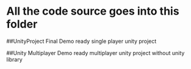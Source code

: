 # All the code source goes into this folder

##UnityProject
Final Demo ready single player unity project

##Unity Multiplayer
Demo ready multiplayer unity project without unity library


